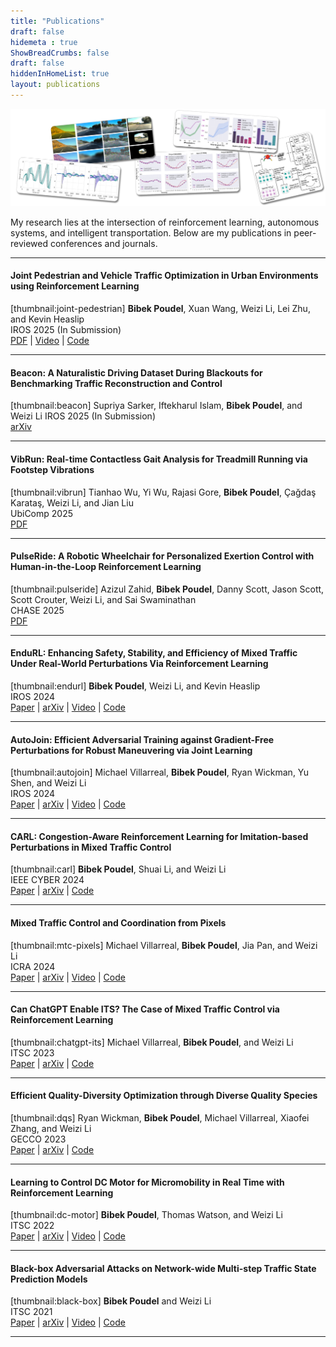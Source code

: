 ```yaml
---
title: "Publications"
draft: false
hidemeta : true
ShowBreadCrumbs: false
draft: false
hiddenInHomeList: true
layout: publications
---
```

![image](images/publications.png)

My research lies at the intersection of reinforcement learning, autonomous systems, and intelligent transportation. Below are my publications in peer-reviewed conferences and journals.

-------------------

#### Joint Pedestrian and Vehicle Traffic Optimization in Urban Environments using Reinforcement Learning
[thumbnail:joint-pedestrian]
__Bibek Poudel__, Xuan Wang, Weizi Li, Lei Zhu, and Kevin Heaslip  
IROS 2025 (In Submission)  
[PDF](https://poudel-bibek.github.io/pdfs/projects/joint_control/) | [Video](https://www.youtube.com/watch?v=Tec3H72cDT4) | [Code](https://github.com/poudel-bibek/Urban-Control)

-------------------

#### Beacon: A Naturalistic Driving Dataset During Blackouts for Benchmarking Traffic Reconstruction and Control
[thumbnail:beacon]
Supriya Sarker, Iftekharul Islam, __Bibek Poudel__, and Weizi Li
IROS 2025 (In Submission)  
[arXiv](https://arxiv.org/abs/2412.14208) 

-------------------

#### VibRun: Real-time Contactless Gait Analysis for Treadmill Running via Footstep Vibrations
[thumbnail:vibrun]
Tianhao Wu, Yi Wu, Rajasi Gore, __Bibek Poudel__, Çağdaş Karataş, Weizi Li, and Jian Liu  
UbiComp 2025  
[PDF](/comingsoon/)  

-------------------

#### PulseRide: A Robotic Wheelchair for Personalized Exertion Control with Human-in-the-Loop Reinforcement Learning
[thumbnail:pulseride]
Azizul Zahid, __Bibek Poudel__, Danny Scott, Jason Scott, Scott Crouter, Weizi Li, and Sai Swaminathan  
CHASE 2025  
[PDF](https://poudel-bibek.github.io/pdfs/projects/pulseride/)

-------------------

#### EnduRL: Enhancing Safety, Stability, and Efficiency of Mixed Traffic Under Real-World Perturbations Via Reinforcement Learning
[thumbnail:endurl]
__Bibek Poudel__, Weizi Li, and Kevin Heaslip  
IROS 2024  
[Paper](https://ieeexplore.ieee.org/document/10802689) | [arXiv](https://arxiv.org/abs/2311.12261) | [Video](https://youtu.be/TpyKSPNtrxM) | [Code](https://github.com/poudel-bibek/EnduRL)

-------------------

#### AutoJoin: Efficient Adversarial Training against Gradient-Free Perturbations for Robust Maneuvering via Joint Learning
[thumbnail:autojoin]
Michael Villarreal, __Bibek Poudel__, Ryan Wickman, Yu Shen, and Weizi Li  
IROS 2024  
[Paper](https://ieeexplore.ieee.org/abstract/document/10802857) | [arXiv](https://arxiv.org/abs/2205.10933) | [Video](https://youtu.be/Gb-byAgnskI) | [Code](https://github.com/tmvllrrl/AutoJoin)

-------------------

#### CARL: Congestion-Aware Reinforcement Learning for Imitation-based Perturbations in Mixed Traffic Control
[thumbnail:carl]
__Bibek Poudel__, Shuai Li, and Weizi Li  
IEEE CYBER 2024  
[Paper](https://ieeexplore.ieee.org/document/10749026) | [arXiv](https://arxiv.org/abs/2404.00796) | [Code](https://github.com/poudel-bibek/CARL)

-------------------

#### Mixed Traffic Control and Coordination from Pixels
[thumbnail:mtc-pixels]
Michael Villarreal, __Bibek Poudel__, Jia Pan, and Weizi Li  
ICRA 2024  
[Paper](https://ieeexplore.ieee.org/abstract/document/10610517) | [arXiv](https://arxiv.org/abs/2302.09167) | [Video](https://youtu.be/g-aBGhdFHXU) | [Code](https://github.com/tmvllrrl/mtc-pixels)

-------------------

#### Can ChatGPT Enable ITS? The Case of Mixed Traffic Control via Reinforcement Learning
[thumbnail:chatgpt-its]
Michael Villarreal, __Bibek Poudel__, and Weizi Li  
ITSC 2023  
[Paper](https://ieeexplore.ieee.org/document/10422410) | [arXiv](https://arxiv.org/abs/2306.08094) | [Code](https://github.com/tmvllrrl/its-study)

-------------------

#### Efficient Quality-Diversity Optimization through Diverse Quality Species
[thumbnail:dqs]
Ryan Wickman, __Bibek Poudel__, Michael Villarreal, Xiaofei Zhang, and Weizi Li  
GECCO 2023  
[Paper](https://dl.acm.org/doi/10.1145/3583133.3590581) | [arXiv](https://arxiv.org/abs/2304.07425) | [Code](https://github.com/rwickman/NEAT_RL)

-------------------

#### Learning to Control DC Motor for Micromobility in Real Time with Reinforcement Learning
[thumbnail:dc-motor]
__Bibek Poudel__, Thomas Watson, and Weizi Li  
ITSC 2022  
[Paper](https://doi.org/10.1109/ITSC55140.2022.9921919) | [arXiv](https://arxiv.org/abs/2108.00138) | [Video](https://www.youtube.com/watch?v=TgZS54wQ3ss) | [Code](https://github.com/poudel-bibek/NFQ_Golf_Cart)

-------------------

#### Black-box Adversarial Attacks on Network-wide Multi-step Traffic State Prediction Models
[thumbnail:black-box]
__Bibek Poudel__ and Weizi Li  
ITSC 2021  
[Paper](https://doi.org/10.1109/ITSC48978.2021.9564671) | [arXiv](https://arxiv.org/abs/2110.08712) | [Video](https://www.youtube.com/watch?v=yxOBCIl1o-Y) | [Code](https://github.com/poudel-bibek/black_box_traffic)

-------------------

